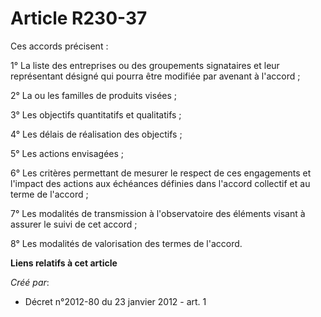 # Article R230-37

Ces accords précisent : 

1° La liste des entreprises ou des groupements signataires et leur représentant désigné qui pourra être modifiée par avenant
à l'accord ; 

2° La ou les familles de produits visées ; 

3° Les objectifs quantitatifs et qualitatifs ; 

4° Les délais de réalisation des objectifs ; 

5° Les actions envisagées ; 

6° Les critères permettant de mesurer le respect de ces engagements et l'impact des actions aux échéances définies dans
l'accord collectif et au terme de l'accord ; 

7° Les modalités de transmission à l'observatoire des éléments visant à assurer le suivi de cet accord ; 

8° Les modalités de valorisation des termes de l'accord.

**Liens relatifs à cet article**

_Créé par_:

  - Décret n°2012-80 du 23 janvier 2012 - art. 1
